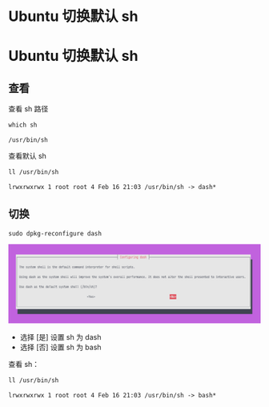 # Ubuntu 切换默认 sh


# Ubuntu 切换默认 sh

## 查看

查看 sh 路径

```shell
which sh
```

```text
/usr/bin/sh
```

查看默认 sh

```shell
ll /usr/bin/sh
```

```text
lrwxrwxrwx 1 root root 4 Feb 16 21:03 /usr/bin/sh -> dash*
```

## 切换

```shell
sudo dpkg-reconfigure dash
```

![package configure](sh.png)

- 选择 [是] 设置 sh 为 dash
- 选择 [否] 设置 sh 为 bash

查看 sh：

```shell
ll /usr/bin/sh
```

```text
lrwxrwxrwx 1 root root 4 Feb 16 21:03 /usr/bin/sh -> bash*
```

